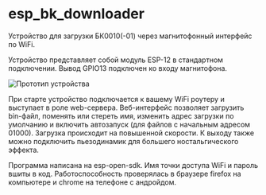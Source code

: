 # esp_bk_downloader
Устройство для загрузки БК0010(-01) через магнитофонный интерфейс по WiFi.


Устройство представляет собой модуль ESP-12 в стандартном подключении. Вывод GPIO13 подключен ко входу магнитофона.


![Прототип устройства](https://github.com/y-salnikov/esp_bk_downloader/blob/master/img/proto.jpg?raw=true)


При старте устройство подключается к вашему WiFi роутеру и выступает в роле web-сервера.
Веб-интерфейс позволяет загрузить bin-файл, поменять или стереть имя, изменить адрес загрузки по умолчанию и включить автозапуск (для файлов с начальным адресом 01000).
Загрузка происходит на повышенной скорости. К выходу также можно подключить пьезодинамик для большего ностальгического эффекта.


Программа написана на esp-open-sdk. Имя точки доступа WiFi и пароль вшиты в код. Работоспособность проверялась в браузере firefox на компьютере и chrome на телефоне с андройдом.

